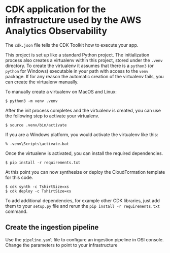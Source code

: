 
# CDK application for the infrastructure used by the AWS Analytics Observability

The `cdk.json` file tells the CDK Toolkit how to execute your app.

This project is set up like a standard Python project.  The initialization
process also creates a virtualenv within this project, stored under the `.venv`
directory.  To create the virtualenv it assumes that there is a `python3`
(or `python` for Windows) executable in your path with access to the `venv`
package. If for any reason the automatic creation of the virtualenv fails,
you can create the virtualenv manually.

To manually create a virtualenv on MacOS and Linux:

```
$ python3 -m venv .venv
```

After the init process completes and the virtualenv is created, you can use the following
step to activate your virtualenv.

```
$ source .venv/bin/activate
```

If you are a Windows platform, you would activate the virtualenv like this:

```
% .venv\Scripts\activate.bat
```

Once the virtualenv is activated, you can install the required dependencies.

```
$ pip install -r requirements.txt
```

At this point you can now synthesize or deploy the CloudFormation template for this code.

```
$ cdk synth -c TshirtSize=xs
$ cdk deploy -c TshirtSize=xs
```

To add additional dependencies, for example other CDK libraries, just add
them to your `setup.py` file and rerun the `pip install -r requirements.txt`
command.


## Create the ingestion pipeline

Use the `pipeline.yaml` file to configure an ingestion pipeline in OSI console. 
Change the parameters to point to your infrastructure

